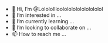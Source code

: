 - 👋 Hi, I’m @Lololollloolololololololololol
- 👀 I’m interested in ...
- 🌱 I’m currently learning ...
- 💞️ I’m looking to collaborate on ...
- 📫 How to reach me ...

<!---
Lololollloolololololololololol/Lololollloolololololololololol is a ✨ special ✨ repository because its `README.md` (this file) appears on your GitHub profile.
You can click the Preview link to take a look at your changes.
--->
